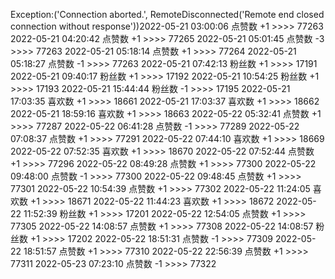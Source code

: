 Exception:('Connection aborted.', RemoteDisconnected('Remote end closed connection without response'))2022-05-21  03:00:06   点赞数 +1 >>>> 77263
2022-05-21  04:20:42   点赞数 +1 >>>> 77265
2022-05-21  05:01:45   点赞数 -3 >>>> 77263
2022-05-21  05:18:14   点赞数 +1 >>>> 77264
2022-05-21  05:18:27   点赞数 -1 >>>> 77263
2022-05-21  07:42:13   粉丝数 +1 >>>> 17191
2022-05-21  09:40:17   粉丝数 +1 >>>> 17192
2022-05-21  10:54:25   粉丝数 +1 >>>> 17193
2022-05-21  15:44:44   粉丝数 -1 >>>> 17195
2022-05-21  17:03:35   喜欢数 +1 >>>> 18661
2022-05-21  17:03:37   喜欢数 +1 >>>> 18662
2022-05-21  18:59:16   喜欢数 +1 >>>> 18663
2022-05-22  05:32:41   点赞数 +1 >>>> 77287
2022-05-22  06:41:28   点赞数 -1 >>>> 77289
2022-05-22  07:08:37   点赞数 +1 >>>> 77291
2022-05-22  07:44:10   喜欢数 +1 >>>> 18669
2022-05-22  07:52:35   喜欢数 +1 >>>> 18670
2022-05-22  07:52:44   点赞数 +1 >>>> 77296
2022-05-22  08:49:28   点赞数 +1 >>>> 77300
2022-05-22  09:48:00   点赞数 -1 >>>> 77300
2022-05-22  09:48:45   点赞数 +1 >>>> 77301
2022-05-22  10:54:39   点赞数 +1 >>>> 77302
2022-05-22  11:24:05   喜欢数 +1 >>>> 18671
2022-05-22  11:44:23   喜欢数 +1 >>>> 18672
2022-05-22  11:52:39   粉丝数 +1 >>>> 17201
2022-05-22  12:54:05   点赞数 +1 >>>> 77305
2022-05-22  14:08:57   点赞数 +1 >>>> 77308
2022-05-22  14:08:57   粉丝数 +1 >>>> 17202
2022-05-22  18:51:31   点赞数 -1 >>>> 77309
2022-05-22  18:51:57   点赞数 +1 >>>> 77310
2022-05-22  22:56:39   点赞数 +1 >>>> 77311
2022-05-23  07:23:10   点赞数 -1 >>>> 77322
